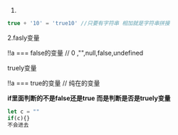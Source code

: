 1.

```js
true + '10' = 'true10' //只要有字符串 相加就是字符串拼接
```

2.fasly变量 

!!a  === false的变量  // 0 ,"",null,false,undefined

truely变量

!!a  === true的变量 // 纯在的变量

**if里面判断的不是false还是true 而是判断是否是truely变量**

```js
let c = ""
if(c){}
不会进去
```



